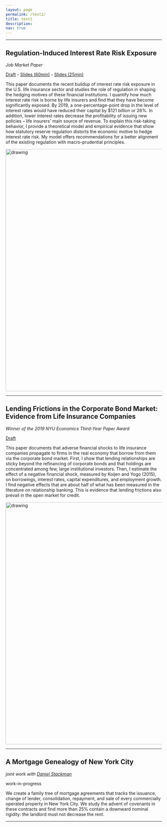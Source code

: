 ```yaml
---
layout: page
permalink: /test2/
title: test2
description: 
nav: true
---
```


---

## Regulation-Induced Interest Rate Risk Exposure

<em>Job Market Paper</em>

[Draft](/assets/pdf/JMP.pdf) - [Slides (60min)](/assets/pdf/slides_NYU.pdf) - [Slides (25min)](/assets/pdf/slides_OFR.pdf)

This paper documents the recent buildup of interest rate risk exposure in the U.S. life insurance sector and studies the role of regulation in shaping the hedging motives of these financial institutions. I quantify how much interest rate risk is borne by life insurers and find that they have become significantly exposed. By 2019, a one-percentage-point drop in the level of interest rates would have reduced their capital by $121 billion or 26%. In addition, lower interest rates decrease the profitability of issuing new policies – life insurers' main source of revenue. To explain this risk-taking behavior, I provide a theoretical model and empirical evidence that show how statutory reserve regulation distorts the economic motive to hedge interest rate risk. My model offers recommendations for a better alignment of the existing regulation with macro-prudential principles.

<img src="/assets/img/Market - weekly return FOMC.png" alt="drawing" width="781"/>

---

## Lending Frictions in the Corporate Bond Market: Evidence from Life Insurance Companies

<em>Winner of the 2019 NYU Economics Third-Year Paper Award</em>

[Draft](/assets/pdf/LendingFrictions.pdf)

This paper documents that adverse financial shocks to life insurance companies propagate to firms in the real economy that borrow from them via the corporate bond market. First, I show that lending relationships are sticky beyond the refinancing of corporate bonds and that holdings are concentrated among few, large institutional investors. Then, I estimate the effect of a negative financial shock, measured by Koijen and Yogo (2015), on borrowings, interest rates, capital expenditures, and employment growth. I find negative effects that are about half of what has been measured in the literature on relationship banking. This is evidence that lending frictions also prevail in the open market for credit.

<img src="/assets/img/LendingFrictions.PNG" alt="drawing" width="781"/>

---

## A Mortgage Genealogy of New York City

<em>joint work with [Daniel Stackman](https://dstackman.github.io/)</em>

work-in-progress

We create a family tree of mortgage agreements that tracks the issuance, change of lender, consolidation, repayment, and sale of every commercially operated property in New York City. We study the advent of covenants in these contracts and find more than 25% contain a downward nominal rigidity: the landlord must not decrease the rent.

---
